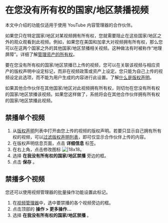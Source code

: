 # 在您没有所有权的国家/地区禁播视频

本文中介绍的功能仅适用于使用 YouTube 内容管理器的合作伙伴。

如果您只在特定国家/地区对某视频拥有所有权，您就需要阻止在这些国家/地区之外的观众观看到此视频。例如，如果您在美国和加拿大对视频拥有所有权，那么您可以在这两个国家之外的其他国家/地区禁播相关视频。这种做法有时被称作“地理屏障”。详细了解[管理资产的所有权](https://support.google.com/youtube/answer/6085492)。

要在您没有所有权的国家/地区禁播已上传的视频，您可以在关联该视频与相应资产的版权声明中设定标记，而非在视频政策或资产上设定。您只能为自己上传的视频设定此选项，而不能为用户生成的内容进行此设置。了解[什么是版权声明](https://support.google.com/youtube/answer/3311596)。

如果其他合作伙伴在其他国家/地区对此视频拥有所有权，则切勿在您没有所有权的国家/地区禁播该视频。如果您这样做了，系统将会在其他合作伙伴拥有所有权的国家/地区禁播此视频。

## 禁播单个视频

1. 从[版权声明](https://www.youtube.com/content_id)列表中打开由您上传的视频的版权声明。若要只显示自己拥有所有权的视频，可以[过滤版权声明列表](https://support.google.com/youtube/answer/106991)，即可仅显示合作伙伴上传的内容。
2. 在版权声明信息页面，点击 **详细信息** 标签。
3. 在右上角，点击修改图标 ![|18x18](https://storage.googleapis.com/support-kms-prod/7A885FB4422A65AF95A81571E8433961F2FE)。
4. 选择 **在我没有所有权的国家/地区禁播** 旁边的框。
5. 点击 **保存** 。

## 禁播多个视频

您还可以使用视频管理器的批量操作功能设置此标记。

1. 在[视频管理器](https://www.youtube.com/my_videos?o=U)中，选中要禁播的各个视频旁边的框。
2. 点击顶部的 **操作 > 更多操作...**
3. 选择 **在我没有所有权的国家/地区禁播** 。